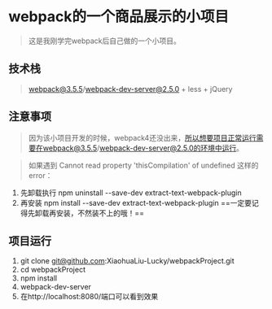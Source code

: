 # webpack的一个商品展示的小项目

> 这是我刚学完webpack后自己做的一个小项目。


## 技术栈

> webpack@3.5.5/webpack-dev-server@2.5.0 + less + jQuery


## 注意事项

> 因为该小项目开发的时候，webpack4还没出来，所以想要项目正常运行需要在webpack@3.5.5/webpack-dev-server@2.5.0的环境中运行。

> 如果遇到 Cannot read property 'thisCompilation' of undefined 这样的error：
1. 先卸载执行 npm uninstall --save-dev extract-text-webpack-plugin
2. 再安装 npm install --save-dev extract-text-webpack-plugin
==一定要记得先卸载再安装，不然装不上的哦！==

## 项目运行

1. git clone git@github.com:XiaohuaLiu-Lucky/webpackProject.git
2. cd webpackProject
3. npm install
4. webpack-dev-server
5. 在http://localhost:8080/端口可以看到效果
